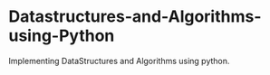 # Datastructures-and-Algorithms-using-Python
Implementing DataStructures and Algorithms using python.
